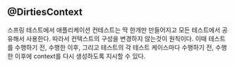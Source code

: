 <h2> @DirtiesContext</h2>

스프링 테스트에서 애플리케이션 컨테스트는 딱 한개만 만들어지고 모든 테스트에서 공유해서 사용한다. 따라서 컨텍스트의 구성을 변경하지 않는것이 원칙이다. 이때 테스트를 수행하기 전, 수행한 이후, 그리고 테스트의 각 테스트 케이스마다 수행하기 전, 수행한 이후에 context를 다시 생성하도록 지시할 수 있다.
